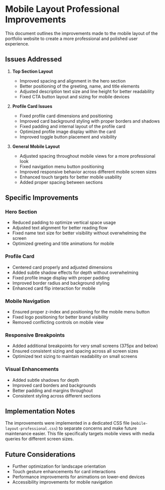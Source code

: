 # Mobile Layout Professional Improvements

This document outlines the improvements made to the mobile layout of the portfolio website to create a more professional and polished user experience.

## Issues Addressed

1. **Top Section Layout**
   - Improved spacing and alignment in the hero section
   - Better positioning of the greeting, name, and title elements
   - Adjusted description text size and line height for better readability
   - Fixed CTA button layout and sizing for mobile devices

2. **Profile Card Issues**
   - Fixed profile card dimensions and positioning
   - Improved card background styling with proper borders and shadows
   - Fixed padding and internal layout of the profile card
   - Optimized profile image display within the card
   - Improved toggle button placement and visibility

3. **General Mobile Layout**
   - Adjusted spacing throughout mobile views for a more professional look
   - Fixed navigation menu button positioning
   - Improved responsive behavior across different mobile screen sizes
   - Enhanced touch targets for better mobile usability
   - Added proper spacing between sections

## Specific Improvements

### Hero Section

- Reduced padding to optimize vertical space usage
- Adjusted text alignment for better reading flow
- Fixed name text size for better visibility without overwhelming the screen
- Optimized greeting and title animations for mobile

### Profile Card

- Centered card properly and adjusted dimensions
- Added subtle shadow effects for depth without overwhelming
- Fixed profile image display with proper padding
- Improved border radius and background styling
- Enhanced card flip interaction for mobile

### Mobile Navigation

- Ensured proper z-index and positioning for the mobile menu button
- Fixed logo positioning for better brand visibility
- Removed conflicting controls on mobile view

### Responsive Breakpoints

- Added additional breakpoints for very small screens (375px and below)
- Ensured consistent sizing and spacing across all screen sizes
- Optimized text sizing to maintain readability on small screens

### Visual Enhancements

- Added subtle shadows for depth
- Improved card borders and backgrounds
- Better padding and margins throughout
- Consistent styling across different sections

## Implementation Notes

The improvements were implemented in a dedicated CSS file (`mobile-layout-professional.css`) to separate concerns and make future maintenance easier. This file specifically targets mobile views with media queries for different screen sizes.

## Future Considerations

- Further optimization for landscape orientation
- Touch gesture enhancements for card interactions
- Performance improvements for animations on lower-end devices
- Accessibility improvements for mobile navigation
